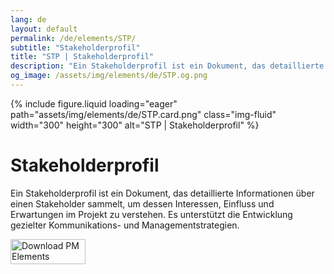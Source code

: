 ```yaml
---
lang: de
layout: default
permalink: /de/elements/STP/
subtitle: "Stakeholderprofil"
title: "STP | Stakeholderprofil"
description: "Ein Stakeholderprofil ist ein Dokument, das detaillierte Informationen über einen Stakeholder sammelt, um dessen Interessen, Einfluss und Erwartungen im Projekt zu verstehen. Es unterstützt die Entwicklung gezielter Kommunikations- und Managementstrategien."
og_image: /assets/img/elements/de/STP.og.png
---
```


{% include figure.liquid loading="eager" path="assets/img/elements/de/STP.card.png" class="img-fluid" width="300" height="300" alt="STP | Stakeholderprofil" %}

# Stakeholderprofil

Ein Stakeholderprofil ist ein Dokument, das detaillierte Informationen über einen Stakeholder sammelt, um dessen Interessen, Einfluss und Erwartungen im Projekt zu verstehen. Es unterstützt die Entwicklung gezielter Kommunikations- und Managementstrategien.

<a href="https://apps.apple.com/app/apple-store/id6738084498?pt=127441684&ct=website&mt=8">
  <img src="{{ "assets/img/en/appstore.png" | relative_url }}" width="120" height="40" alt="Download PM Elements">
</a>
